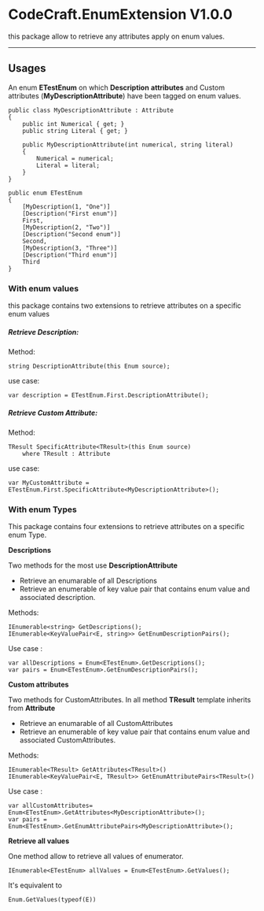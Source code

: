 # CodeCraft.EnumExtension V1.0.0
 
this package allow to retrieve any attributes apply on enum values.


----
## Usages
 An enum __ETestEnum__ on which __Description__
 __attributes__ and Custom attributes (__MyDescriptionAttribute__) have been tagged on enum values.
 
    public class MyDescriptionAttribute : Attribute
    {
        public int Numerical { get; }
        public string Literal { get; }

        public MyDescriptionAttribute(int numerical, string literal)
        {
            Numerical = numerical;
            Literal = literal;
        }
    }
      
    public enum ETestEnum
    {
        [MyDescription(1, "One")]
        [Description("First enum")]
        First,
        [MyDescription(2, "Two")]
        [Description("Second enum")]
        Second,
        [MyDescription(3, "Three")]
        [Description("Third enum")]
        Third
    }
    
### With enum values

this package contains two extensions to retrieve attributes on a specific enum values

##### Retrieve Description:
 Method:

    string DescriptionAttribute(this Enum source);
use case:

    var description = ETestEnum.First.DescriptionAttribute();

##### Retrieve Custom Attribute:
 Method:

    TResult SpecificAttribute<TResult>(this Enum source)
        where TResult : Attribute

use case:

    var MyCustomAttribute = ETestEnum.First.SpecificAttribute<MyDescriptionAttribute>();


### With enum Types

This package contains four extensions to retrieve attributes on a specific enum Type.

**Descriptions**

Two methods for the most use **DescriptionAttribute**
 
* Retrieve an enumarable of all Descriptions
* Retrieve an enumerable of key value pair that contains enum value and associated description.

Methods:

    IEnumerable<string> GetDescriptions();
    IEnumerable<KeyValuePair<E, string>> GetEnumDescriptionPairs();

Use case :

    var allDescriptions = Enum<ETestEnum>.GetDescriptions();
    var pairs = Enum<ETestEnum>.GetEnumDescriptionPairs();


**Custom attributes**

Two methods for CustomAttributes.
In all method **TResult** template inherits from **Attribute**

* Retrieve an enumarable of all CustomAttributes
* Retrieve an enumerable of key value pair that contains enum value and associated CustomAttributes.

Methods:

    IEnumerable<TResult> GetAttributes<TResult>()
    IEnumerable<KeyValuePair<E, TResult>> GetEnumAttributePairs<TResult>()

Use case :

    var allCustomAttributes= Enum<ETestEnum>.GetAttributes<MyDescriptionAttribute>();
    var pairs = Enum<ETestEnum>.GetEnumAttributePairs<MyDescriptionAttribute>();

**Retrieve all values**

One method allow to retrieve all values of enumerator.

    IEnumerable<ETestEnum> allValues = Enum<ETestEnum>.GetValues();

It's equivalent to 

    Enum.GetValues(typeof(E))

 
